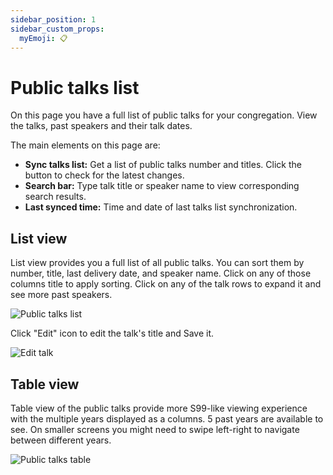 ```yaml
---
sidebar_position: 1
sidebar_custom_props: 
  myEmoji: 📋
---
```


# Public talks list

On this page you have a full list of public talks for your congregation. View the talks, past speakers and their talk dates. 

The main elements on this page are:

- **Sync talks list:** Get a list of public talks number and titles. Click the button to check for the latest changes.
- **Search bar:** Type talk title or speaker name to view corresponding search results.
- **Last synced time:** Time and date of last talks list synchronization.

## List view

List view provides you a full list of all public talks. You can sort them by number, title, last delivery date, and speaker name. Click on any of those columns title to apply sorting.
Click on any of the talk rows to expand it and see more past speakers. 

![Public talks list](./img/public-talks-general-view.png)

Click "Edit" icon to edit the talk's title and Save it.

![Edit talk](./img/edit-public-talk.png)

## Table view

Table view of the public talks provide more S99-like viewing experience with the multiple years displayed as a columns. 5 past years are available to see. On smaller screens you might need to swipe left-right to navigate between different years.

![Public talks table](./img/talks-table-view.png)